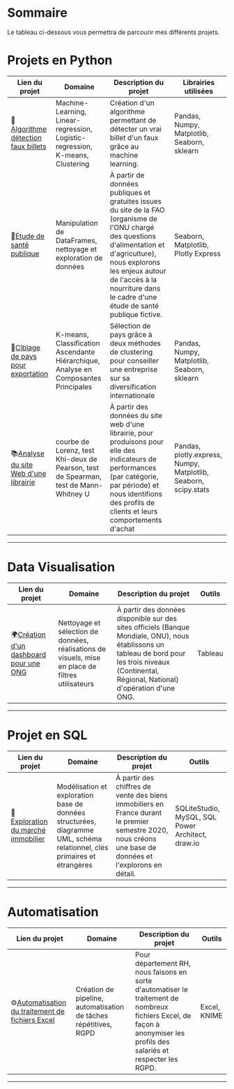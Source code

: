# Sommaire
Le tableau ci-dessous vous permettra de parcourir mes différents projets.

# Projets en Python

| Lien du projet | Domaine | Description du projet | Librairies utilisées |
|---|---|---|---|
|💸[Algorithme détection faux billets](https://github.com/FlorianThd/Algorithme-Detection-Faux-Billets-en-Python)|Machine-Learning, Linear-regression, Logistic-regression, K-means, Clustering |Création d'un algorithme permettant de détecter un vrai billet d'un faux grâce au machine learning.|Pandas, Numpy, Matplotlib, Seaborn, sklearn|
|💊[Étude de santé publique](https://github.com/FlorianThd/Exploration-Donnees-SantePublique-en-Python)|Manipulation de DataFrames, nettoyage et exploration de données  |À partir de données publiques et gratuites issues du site de la FAO (organisme de l'ONU chargé des questions d'alimentation et d'agriculture), nous explorons les enjeux autour de l'accès à la nourriture dans le cadre d'une étude de santé publique fictive. |Seaborn, Matplotlib, Plotly Express|
|🚢[Ciblage de pays pour exportation](https://github.com/FlorianThd/Clustering-en-Python)|K-means, Classification Ascendante Hiérarchique, Analyse en Composantes Principales|Sélection de pays grâce à deux méthodes de clustering pour conseiller une entreprise sur sa diversification internationale|Pandas, Numpy, Matplotlib, Seaborn, sklearn|
|📚[Analyse du site Web d'une librairie](https://github.com/FlorianThd/IndicateursVente-EtudeMarketing)|courbe de Lorenz, test Khi-deux de Pearson, test de Spearman, test de Mann-Whitney U|À partir des données du site web d'une librairie, pour produisons pour elle des indicateurs de performances (par catégorie, par période) et nous identifions des profils de clients et leurs comportements d'achat|Pandas, plotly.express, Numpy, Matplotlib, Seaborn, scipy.stats|



***

# Data Visualisation

| Lien du projet | Domaine | Description du projet | Outils |    
|---|---|---|---|
|🌍[Création d'un dashboard pour une ONG](https://public.tableau.com/app/profile/florian2101/viz/DWFA-Histoire/DWFA)|Nettoyage et sélection de données, réalisations de visuels, mise en place de filtres utilisateurs|À partir des données disponible sur des sites officiels (Banque Mondiale, ONU), nous établissons un tableau de bord pour les trois niveaux (Continental, Régional, National) d'opération d'une ONG.|Tableau|

***

# Projet en SQL

| Lien du projet | Domaine | Description du projet | Outils |    
|---|---|---|---|
|🏡[Exploration du marché immobilier](https://github.com/FlorianThd/Base-de-donnes-Immo-SQL)|Modélisation et exploration base de données structurées, diagramme UML, schéma relationnel, clés primaires et étrangères|À partir des chiffres de vente des biens immobiliers en France durant le premier semestre 2020, nous créons une base de données et l'explorons en détail.|SQLiteStudio, MySQL, SQL Power Architect, draw.io|

***

# Automatisation

| Lien du projet | Domaine | Description du projet | Outils |    
|---|---|---|---|
|⚙️[Automatisation du traitement de fichiers Excel](https://github.com/FlorianThd/Automatisation_Excel_RGPD)|Création de pipeline, automatisation de tâches répétitives, RGPD|Pour département RH, nous faisons en sorte d'automatiser le traitement de nombreux fichiers Excel, de façon à anonymiser les profils des salariés et respecter les RGPD.|Excel, KNIME|

***
